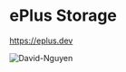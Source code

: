 # ePlus Storage

https://eplus.dev

![David-Nguyen](https://github.com/user-attachments/assets/1b9fd176-023f-4356-9f2f-32b4e3e8aeb5)